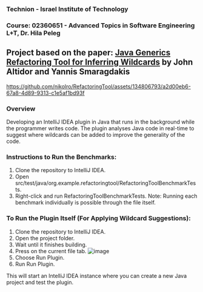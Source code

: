 ### Technion - Israel Institute of Technology
### Course: 	02360651 - Advanced Topics in Software Engineering L+T, Dr. Hila Peleg

## Project based on the paper: [Java Generics Refactoring Tool for Inferring Wildcards](https://yanniss.github.io/variance-oopsla14.pdf) by John Altidor and Yannis Smaragdakis

https://github.com/nikolro/RefactoringTool/assets/134806793/a2d00eb6-67a8-4d89-9313-c1e5af1bd93f

### Overview
Developing an IntelliJ IDEA plugin in Java that runs in the background while the programmer writes code. The plugin analyses Java code in real-time to suggest where wildcards can be added to improve the generality of the code.

### Instructions to Run the Benchmarks:
1) Clone the repository to IntelliJ IDEA.
2) Open src/test/java/org.example.refactoringtool/RefactoringToolBenchmarkTests.
3) Right-click and run RefactoringToolBenchmarkTests.
Note: Running each benchmark individually is possible through the file itself.

### To Run the Plugin Itself (For Applying Wildcard Suggestions): 
1) Clone the repository to IntelliJ IDEA.
2) Open the project folder.
3) Wait until it finishes building.
4) Press on the current file tab.
![image](https://github.com/nikolro/RefactoringTool/assets/134806793/10e92db9-228b-4c43-b6ba-31f865e5e0ab)
5) Choose Run Plugin.
6) Run Run Plugin.
   
This will start an IntelliJ IDEA instance where you can create a new Java project and test the plugin.



